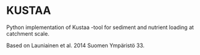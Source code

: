 # KUSTAA
Python implementation of Kustaa -tool for sediment and nutrient loading at catchment scale.

Based on Launiainen et al. 2014 Suomen Ympäristö 33.


